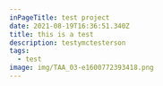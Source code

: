 ```yaml
---
inPageTitle: test project
date: 2021-08-19T16:36:51.340Z
title: this is a test
description: testymctesterson
tags:
  - test
image: img/TAA_03-e1600772393418.png
---
```

